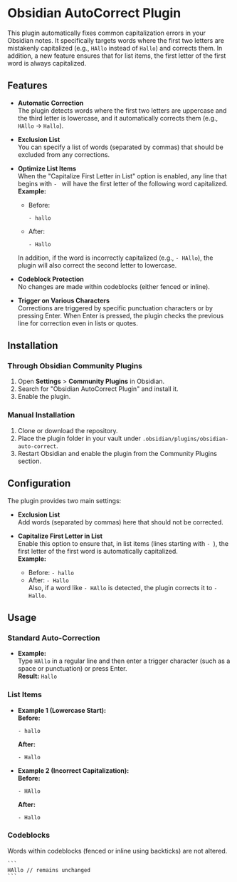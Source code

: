 
# Obsidian AutoCorrect Plugin

This plugin automatically fixes common capitalization errors in your Obsidian notes. It specifically targets words where the first two letters are mistakenly capitalized (e.g., `HAllo` instead of `Hallo`) and corrects them. In addition, a new feature ensures that for list items, the first letter of the first word is always capitalized.

## Features

- **Automatic Correction**  
  The plugin detects words where the first two letters are uppercase and the third letter is lowercase, and it automatically corrects them (e.g., `HAllo` → `Hallo`).

- **Exclusion List**  
  You can specify a list of words (separated by commas) that should be excluded from any corrections.

- **Optimize List Items**  
  When the "Capitalize First Letter in List" option is enabled, any line that begins with `- ` will have the first letter of the following word capitalized.  
  **Example:**  
  - Before:  
    ```
    - hallo
    ```
  - After:  
    ```
    - Hallo
    ```
  In addition, if the word is incorrectly capitalized (e.g., `- HAllo`), the plugin will also correct the second letter to lowercase.

- **Codeblock Protection**  
  No changes are made within codeblocks (either fenced or inline).

- **Trigger on Various Characters**  
  Corrections are triggered by specific punctuation characters or by pressing Enter. When Enter is pressed, the plugin checks the previous line for correction even in lists or quotes.

## Installation

### Through Obsidian Community Plugins

1. Open **Settings** > **Community Plugins** in Obsidian.
2. Search for "Obsidian AutoCorrect Plugin" and install it.
3. Enable the plugin.

### Manual Installation

1. Clone or download the repository.
2. Place the plugin folder in your vault under `.obsidian/plugins/obsidian-auto-correct`.
3. Restart Obsidian and enable the plugin from the Community Plugins section.

## Configuration

The plugin provides two main settings:

- **Exclusion List**  
  Add words (separated by commas) here that should not be corrected.

- **Capitalize First Letter in List**  
  Enable this option to ensure that, in list items (lines starting with `- `), the first letter of the first word is automatically capitalized.  
  **Example:**  
  - Before: `- hallo`  
  - After: `- Hallo`  
  Also, if a word like `- HAllo` is detected, the plugin corrects it to `- Hallo`.

## Usage

### Standard Auto-Correction

- **Example:**  
  Type `HAllo` in a regular line and then enter a trigger character (such as a space or punctuation) or press Enter.  
  **Result:** `Hallo`

### List Items

- **Example 1 (Lowercase Start):**  
  **Before:**  
  ```
  - hallo
  ```  
  **After:**  
  ```
  - Hallo
  ```

- **Example 2 (Incorrect Capitalization):**  
  **Before:**  
  ```
  - HAllo
  ```  
  **After:**  
  ```
  - Hallo
  ```

### Codeblocks

Words within codeblocks (fenced or inline using backticks) are not altered.

````
```
HAllo // remains unchanged
```
````